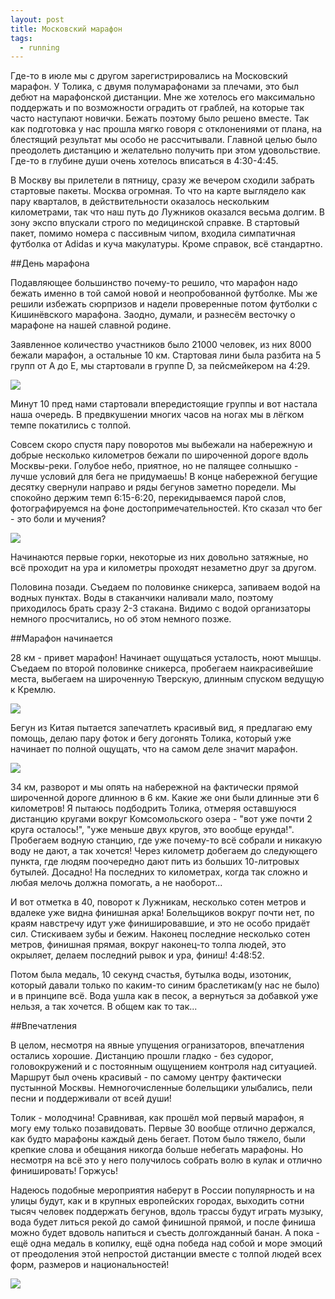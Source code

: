 ```yaml
---
layout: post
title: Московский марафон
tags:
  - running
---
```


Где-то в июле мы с другом зарегистрировались на Московский марафон. У Толика, с двумя полумарафонами за плечами, это был дебют на марафонской дистанции. Мне же хотелось его максимально поддержать и по возможности оградить от граблей, на которые так часто наступают новички. Бежать поэтому было решено вместе. Так как подготовка у нас прошла мягко говоря с отклонениями от плана, на блестящий результат мы особо не рассчитывали. Главной целью было преодолеть дистанцию и желательно получить при этом удовольствие. Где-то в глубине души очень хотелось вписаться в 4:30-4:45.

В Москву вы прилетели в пятницу, сразу же вечером сходили забрать стартовые пакеты. Москва огромная. То что на карте выглядело как пару кварталов, в действительности оказалось нескольким километрами, так что наш путь до Лужников оказался весьма долгим. В зону экспо впускали строго по медицинской справке. В стартовый пакет, помимо номера с пассивным чипом, входила симпатичная футболка от Adidas и куча макулатуры. Кроме справок, всё стандартно.

##День марафона

Подавляющее большинство почему-то решило, что марафон надо бежать именно в той самой новой и неопробованной футболке. Мы же решили избежать сюрпризов и надели проверенные потом футболки с Кишинёвского марафона. Заодно, думали, и разнесём весточку о марафоне на нашей славной родине.

Заявленное количество участников было 21000 человек, из них 8000 бежали марафон, а остальные 10 км. Стартовая лини была разбита на 5 групп от А до Е, мы стартовали в группе D, за пейсмейкером на 4:29.

![](/assets/moscow_marathon/1.jpg)

Минут 10 пред нами стартовали впередистоящие группы и вот настала наша очередь. В предвкушении многих часов на ногах мы в лёгком темпе покатились с толпой.

Совсем скоро спустя пару поворотов мы выбежали на набережную и добрые несколько километров бежали по широченной дороге вдоль Москвы-реки. Голубое небо, приятное, но не палящее солнышко - лучше условий для бега не придумаешь! В конце набережной бегущие десятку свернули направо и ряды бегунов заметно поредели. Мы спокойно держим темп 6:15-6:20, перекидываемся парой слов, фотографируемся на фоне достопримечательностей. Кто сказал что бег - это боли и мучения?

![](/assets/moscow_marathon/2.jpg)

Начинаются первые горки, некоторые из них довольно затяжные, но всё проходит на ура и километры проходят незаметно друг за другом.

Половина позади. Съедаем по половинке сникерса, запиваем водой на водных пунктах. Воды в стаканчики наливали мало, поэтому приходилось брать сразу 2-3 стакана. Видимо с водой организаторы немного просчитались, но об этом немного позже.

##Марафон начинается

28 км - привет марафон! Начинает ощущаться усталость, ноют мышцы. Съедаем по второй половинке сникерса, пробегаем наикрасивейшие места, выбегаем на широченную Тверскую, длинным спуском ведущую к Кремлю.

![](/assets/moscow_marathon/4.jpg)

Бегун из Китая пытается запечатлеть красивый вид, я предлагаю ему помощь, делаю пару фоток и бегу догонять Толика, который уже начинает по полной ощущать, что на самом деле значит марафон.

![](/assets/moscow_marathon/3.jpg)

34 км, разворот и мы опять на набережной на фактически прямой широченной дороге длинною в 6 км. Какие же они были длинные эти 6 километров! Я пытаюсь подбодрить Толика, отмеряя оставшуюся дистанцию кругами вокруг Комсомольского озера - "вот уже почти 2 круга осталось!", "уже меньше двух кругов, это вообще ерунда!".  Пробегаем водную станцию, где уже почему-то всё собрали и никакую воду не дают, а так хочется! Через километр добегаем до следующего пункта, где людям поочередно дают пить из больших 10-литровых бутылей. Досадно! На последних то километрах, когда так сложно и любая мелочь должна помогать, а не наоборот...

И вот отметка в 40, поворот к Лужникам, несколько сотен метров и вдалеке уже видна финишная арка! Болельщиков вокруг почти нет, по краям навстречу идут уже финишировавшие, и это не особо придаёт сил. Стискиваем зубы и бежим. Наконец последние несколько сотен метров, финишная прямая, вокруг наконец-то толпа людей, это окрыляет, делаем последний рывок и ура, финиш! 4:48:52.

Потом была медаль, 10 секунд счастья, бутылка воды, изотоник, который давали только по каким-то синим браслетикам(у нас не было) и в принципе всё. Вода ушла как в песок, а вернуться за добавкой уже нельзя, а так хочется. В общем как то так...

##Впечатления

В целом, несмотря на явные упущения огранизаторов, впечатления остались хорошие. Дистанцию прошли гладко - без судорог, головокружений и с постоянным ощущением контроля над ситуацией. Маршрут был очень красивый - по самому центру фактически пустынной Москвы. Немногочисленные болельщики улыбались, пели песни и поддерживали от всей души!

Толик - молодчина! Сравнивая, как прошёл мой первый марафон, я могу ему только позавидовать. Первые 30 вообще отлично держался, как будто марафоны каждый день бегает. Потом было тяжело, были крепкие слова и обещания никогда больше небегать марафоны. Но несмотря на всё это у него получилось собрать волю в кулак и отлично финишировать! Горжусь!

Надеюсь подобные мероприятия наберут в России популярность и на улицы будут, как и в крупных европейских городах, выходить сотни тысяч человек поддержать бегунов, вдоль трассы будут играть музыку, вода будет литься рекой до самой финишной прямой, и после финиша можно будет вдоволь напиться и съесть долгожданный банан. А пока - ещё одна медаль в копилку, ещё одна победа над собой и море эмоций от преодоления этой непростой дистанции вместе с толпой людей всех форм, размеров и национальностей!

![](/assets/moscow_marathon/5.jpg)
